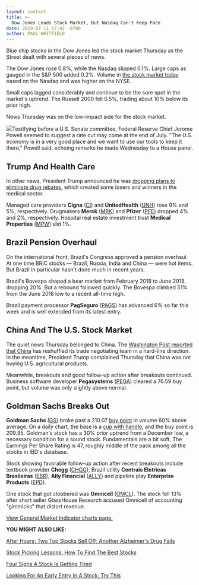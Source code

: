```yaml
---
layout: content
title: >-
  Dow Jones Leads Stock Market, But Nasdaq Can't Keep Pace
date: 2019-07-11 17:42 -0700
author: PAUL WHITFIELD
---
```






Blue chip stocks in the Dow Jones led the stock market Thursday as the Street dealt with several pieces of news.




The Dow Jones rose 0.8%, while the Nasdaq slipped 0.1%. Large caps as gauged in the S&P 500 added 0.2%. Volume in [the stock market today](https://www.investors.com/market-trend/stock-market-today/stock-market-today-market-trends-best-stocks-buy-watch/) eased on the Nasdaq and was higher on the NYSE.


Small caps lagged considerably and continue to be the sore spot in the market's uptrend. The Russell 2000 fell 0.5%, trading about 10% below its prior high.


News Thursday was on the low-impact side for the stock market.


![](https://www.investors.com/wp-content/uploads/2019/07/MP071119-274x300.jpg)Testifying before a U.S. Senate committee, Federal Reserve Chief Jerome Powell seemed to suggest a rate cut may come at the end of July. "The U.S. economy is in a very good place and we want to use our tools to keep it there," Powell said, echoing remarks he made Wednesday to a House panel.


Trump And Health Care
---------------------


In other news, President Trump announced he was [dropping plans to eliminate drug rebates](https://www.investors.com/news/technology/pharmaceutical-companies-dive-trump-kills-proposal-drug-price-rebates/), which created some losers and winners in the medical sector.


Managed care providers **Cigna** ([CI](https://research.investors.com/quote.aspx?symbol=CI)) and **UnitedHealth** ([UNH](https://research.investors.com/quote.aspx?symbol=UNH)) rose 9% and 5%, respectively. Drugmakers **Merck** ([MRK](https://research.investors.com/quote.aspx?symbol=MRK)) and **Pfizer** ([PFE](https://research.investors.com/quote.aspx?symbol=PFE)) dropped 4% and 2%, respectively. Hospital real estate investment trust **Medical Properties** ([MPW](https://research.investors.com/quote.aspx?symbol=MPW)) slid 1%.


Brazil Pension Overhaul
-----------------------


On the international front, Brazil's Congress approved a pension overhaul. At one time BRIC stocks — Brazil, Russia, India and China — were hot items. But Brazil in particular hasn't done much in recent years.


Brazil's Bovespa shaped a bear market from February 2018 to June 2018, dropping 20%. But a rebound followed quickly. The Bovespa climbed 51% from the June 2018 low to a recent all-time high.


Brazil payment processor **PagSeguro** ([PAGS](https://research.investors.com/quote.aspx?symbol=PAGS)) has advanced 6% so far this week and is well extended from its latest entry.


China And The U.S. Stock Market
-------------------------------


The quiet news Thursday belonged to China. The [Washington Post reported that China](https://www.washingtonpost.com/business/economy/trump-team-fears-new-face-on-china-trade-team-signals-tougher-stance/2019/07/10/5b6c24d2-a349-11e9-b732-41a79c2551bf_story.html?utm_term=.243202f2f233) has reshuffled its trade negotiating team in a hard-line direction. In the meantime, President Trump complained Thursday that China was not buying U.S. agricultural products.


Meanwhile, breakouts and good follow-up action after breakouts continued. Business software developer **Pegasystems** ([PEGA](https://research.investors.com/quote.aspx?symbol=PEGA)) cleared a 76.59 buy point, but volume was only slightly above normal.


Goldman Sachs Breaks Out
------------------------


**Goldman Sachs** ([GS](https://research.investors.com/quote.aspx?symbol=GS)) broke past a 210.07 [buy point](https://www.investors.com/how-to-invest/investors-corner/chart-reading-basics-how-a-buy-point-marks-a-time-of-opportunity/) in volume 60% above average. On a daily chart, the base is a [cup with handle](https://www.investors.com/how-to-invest/investors-corner/the-basics-how-to-analyze-a-stocks-cup-with-handle/), and the buy point is 209.95. Goldman's stock has a 30% prior uptrend from a December low, a necessary condition for a sound stock. Fundamentals are a bit soft, The Earnings Per Share Rating is 47, roughly middle of the pack among all the stocks in IBD's database.


Stock showing favorable follow-up action after recent breakouts include textbook provider **Chegg** ([CHGG](https://research.investors.com/quote.aspx?symbol=CHGG)), Brazil utility **Centrais Eletricas Brasileiras** ([EBR](https://research.investors.com/quote.aspx?symbol=EBR)), **Ally Financial** ([ALLY](https://research.investors.com/quote.aspx?symbol=ALLY)) and pipeline play **Enterprise Products** ([EPD](https://research.investors.com/quote.aspx?symbol=EPD)).


One stock that got clobbered was **Omnicell** ([OMCL](https://research.investors.com/quote.aspx?symbol=OMCL)). The stock fell 13% after short seller GlassHouse Research accused Omnicell of accounting "gimmicks" that distort revenue.


[View General Market Indicator charts page.](https://www.investors.com/wp-content/uploads/2019/07/IBD1107152515GMI2.pdf)


**YOU MIGHT ALSO LIKE:**


[After Hours: Two Top Stocks Sell Off; Another Alzheimer's Drug Fails](https://www.investors.com/market-trend/stock-market-today/dow-jones-futures-illumina-stock-marijuana-stock-amgen-novartis-alzheimers-drug/)


[Stock Picking Lessons: How To Find The Best Stocks](https://www.investors.com/research/stock-picks-best-stocks-to-buy-and-watch/)


[Four Signs A Stock Is Getting Tired](https://www.investors.com/how-to-invest/investors-corner/when-to-sell-stocks-four-signs-stock-is-tired/)


[Looking For An Early Entry In A Stock: Try This](https://www.investors.com/how-to-invest/investors-corner/looking-for-an-earlier-entry-in-a-stock-learn-how-to-do-this/)




